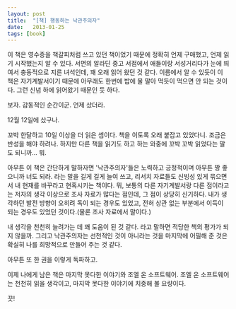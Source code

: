 ```yaml
---
layout: post
title:  "[책] 행동하는 낙관주의자"
date:   2013-01-25
tags: [book]
---
```


  이 책은 영수증을 책갈피처럼 쓰고 있던 책이었기 때문에 정확히 언제 구매했고, 언제 읽기 시작했는지 알 수 있다. 서면의 알라딘 중고 서점에서 애들이랑 서성거리다가 눈에 띄여서 충동적으로 지른 녀석인데, 꽤 오래 읽어 왔던 것 같다. 이름에서 알 수 있듯이 이 책은 자기계발서이기 때문에 아무래도 한번에 밥에 물 말아 먹듯이 먹으면 안 되는 것이다. 그런 신념 하에 읽어왔기 때문인 듯 하다. 

  보자. 감동적인 순간이군. 언제 샀더라. 

  12월 12일에 샀구나. 

  꼬박 한달하고 10일 이상을 더 읽은 셈이다. 책을 이토록 오래 붙잡고 있었다니. 조금은 반성을 해야 하려나. 하지만 다른 책을 읽기도 하고 하는 와중에 꼬박 꼬박 읽었다는 말도 되니까... 뭐. 

  아무튼 이 책은 간단하게 말하자면 '낙관주의자'들은 노력하고 긍정적이며 아무튼 짱 좋으니까 너도 되라. 라는 말을 길게 길게 늘여 쓰고, 리서치 자료들도 신빙성 있게 묶으면서 내 현재를 바꾸라고 현혹시키는 책이다. 뭐, 보통의 다른 자기계발서랑 다른 점이라고는 저자의 생각 이상으로 조사 자료가 많다는 점인데, 그 점이 상당히 신기하다. 내가 생각하던 발전 방향이 오히려 독이 되는 경우도 있었고, 전혀 상관 없는 부분에서 이득이 되는 경우도 있었던 것이다.(물론 조사 자료에서 말이다.) 

  내 생각을 천천히 늘려가는 데 꽤 도움이 된 것 같다. 라고 말하면 적당한 책의 평가가 되지 않을까. 그리고 낙관주의자는 선천적인 것이 아니라는 것을 마지막에 어필해 준 것은 확실히 나를 희망적으로 만들어 주는 것 같다. 

  아무튼 또 한 권을 이렇게 독파하고. 

  이제 나에게 남은 책은 마지막 못다한 이야기와 조엘 온 소프트웨어. 조엘 온 소프트웨어는 천천히 읽을 생각이고, 마지막 못다한 이야기에 치중해 볼 요량이다. 

  끗!